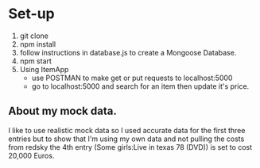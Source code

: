 # Set-up
1. git clone
2. npm install
3. follow instructions in database.js to create a Mongoose Database.
4. npm start
5. Using ItemApp
    * use POSTMAN to make get or put requests to localhost:5000 
    * go to localhost:5000 and search for an item then update it's price.

## About my mock data.
I like to use realistic mock data so I used accurate data for the first three entries but to show that I'm using my own data and not pulling the costs from redsky the 4th entry (Some girls:Live in texas 78 (DVD)) is set to cost 20,000 Euros.